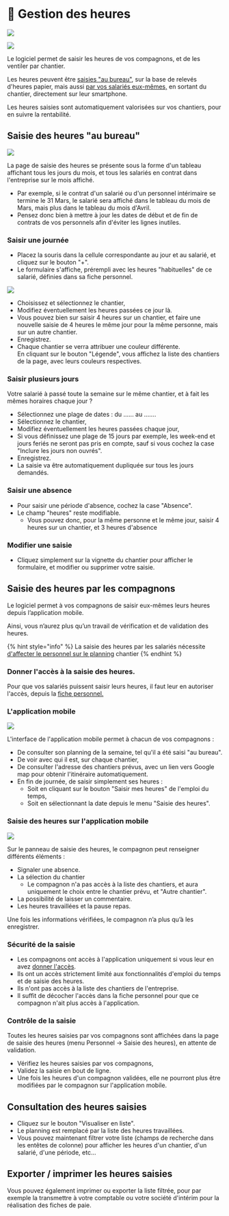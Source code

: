 # 📎 Gestion des heures

![](../../.gitbook/assets/temps-de-travail-acces-rapide.png)

![](<../../.gitbook/assets/Screenshot (268).png>)

Le logiciel permet de saisir les heures de vos compagnons, et de les ventiler par chantier.

Les heures peuvent être [saisies "au bureau"](gestion-des-heures.md#saisie-des-heures-au-bureau), sur la base de relevés d'heures papier, mais aussi [par vos salariés eux-mêmes,](gestion-des-heures.md#saisie-des-heures-par-les-compagnons) en sortant du chantier, directement sur leur smartphone.

Les heures saisies sont automatiquement valorisées sur vos chantiers, pour en suivre la rentabilité.

## Saisie des heures "au bureau"

![](../../.gitbook/assets/saisie\_heures\_planning.png)

La page de saisie des heures se présente sous la forme d'un tableau affichant tous les jours du mois, et tous les salariés en contrat dans l'entreprise sur le mois affiché.

* Par exemple, si le contrat d'un salarié ou d'un personnel intérimaire se termine le 31 Mars, le salarié sera affiché dans le tableau du mois de Mars, mais plus dans le tableau du mois d'Avril.
* Pensez donc bien à mettre à jour les dates de début et de fin de contrats de vos personnels afin d'éviter les lignes inutiles.

### Saisir une journée

* Placez la souris dans la cellule correspondante au jour et au salarié, et cliquez sur le bouton "+".
* Le formulaire s'affiche, prérempli avec les heures "habituelles" de ce salarié, définies dans sa fiche personnel.

![](../../.gitbook/assets/saisie\_heures\_formulaire.png)

* Choisissez et sélectionnez le chantier,
* Modifiez éventuellement les heures passées ce jour là.
* Vous pouvez bien sur saisir 4 heures sur un chantier, et faire une nouvelle saisie de 4 heures le même jour pour la même personne, mais sur un autre chantier.
* Enregistrez.
* Chaque chantier se verra attribuer une couleur différente.\
  En cliquant sur le bouton "Légende", vous affichez la liste des chantiers de la page, avec leurs couleurs respectives.

### Saisir plusieurs jours

Votre salarié à passé toute la semaine sur le même chantier, et à fait les mêmes horaires chaque jour ?

* Sélectionnez une plage de dates : du ...... au .......
* Sélectionnez le chantier,
* Modifiez éventuellement les heures passées chaque jour,&#x20;
* Si vous définissez une plage de 15 jours par exemple, les week-end et jours feriés ne seront pas pris en compte, sauf si vous cochez la case "Inclure les jours non ouvrés".
* Enregistrez.
* La saisie va être automatiquement dupliquée sur tous les jours demandés.

### Saisir une absence

* Pour saisir une période d'absence, cochez la case "Absence".
* Le champ "heures" reste modifiable.
  * Vous pouvez donc, pour la même personne et le même jour, saisir 4 heures sur un chantier, et 3 heures d'absence

### Modifier une saisie

* Cliquez simplement sur la vignette du chantier pour afficher le formulaire, et modifier ou supprimer votre saisie.

## Saisie des heures par les compagnons

Le logiciel permet à vos compagnons de saisir eux-mêmes leurs heures depuis l’application mobile.&#x20;

Ainsi, vous n’aurez plus qu’un travail de vérification et de validation des heures.

{% hint style="info" %}
La saisie des heures par les salariés nécessite [d'affecter le personnel sur le planning](../les-chantiers-1/planning-de-chantiers.md#affecter-du-personnel-a-un-chantier) chantier&#x20;
{% endhint %}

### Donner l'accès à la saisie des heures.

Pour que vos salariés puissent saisir leurs heures, il faut leur en autoriser l'accès, depuis la [fiche personnel.](fiche-personnel.md#4-saisie-des-heures-par-le-salarie-lui-meme)

### L'application mobile

![](<../../.gitbook/assets/capture (6).png>)

L'interface de l'application mobile permet à chacun de vos compagnons :

* De consulter son planning de la semaine, tel qu'il a été saisi "au bureau".
* De voir avec qui il est, sur chaque chantier,
* De consulter l'adresse des chantiers prévus, avec un lien vers Google map pour obtenir l'itinéraire automatiquement.
* En fin de journée, de saisir simplement ses heures :
  * Soit en cliquant sur le bouton "Saisir mes heures" de l'emploi du temps,
  * Soit en sélectionnant la date depuis le menu "Saisie des heures".

####

### Saisie des heures sur l'application mobile

![](../../.gitbook/assets/screenshot\_6.png)

Sur le panneau de saisie des heures, le compagnon peut renseigner différents éléments :&#x20;

* Signaler une absence.&#x20;
* La sélection du chantier
  * Le compagnon n'a pas accès à la liste des chantiers, et aura uniquement le choix entre le chantier prévu, et "Autre chantier".
* La possibilité de laisser un commentaire.&#x20;
* Les heures travaillées et la pause repas.&#x20;

Une fois les informations vérifiées, le compagnon n’a plus qu’à les enregistrer.

### Sécurité de la saisie

* Les compagnons ont accès à l'application uniquement si vous leur en avez [donner l'accès](fiche-personnel.md#4-saisie-des-heures-par-le-salarie).
* Ils ont un accès strictement limité aux fonctionnalités d'emploi du temps et de saisie des heures.
* Ils n'ont pas accès à la liste des chantiers de l'entreprise.
* Il suffit de décocher l'accès dans la fiche personnel pour que ce compagnon n'ait plus accès à l'application.

### Contrôle de la saisie

Toutes les heures saisies par vos compagnons sont affichées dans la page de saisie des heures (menu Personnel -> Saisie des heures), en attente de validation.

* Vérifiez les heures saisies par vos compagnons,
* Validez la saisie en bout de ligne.
* Une fois les heures d'un compagnon validées, elle ne pourront plus être modifiées par le compagnon sur l'application mobile.&#x20;

## Consultation des heures saisies

* Cliquez sur le bouton "Visualiser en liste".
* Le planning est remplacé par la liste des heures travaillées.
* Vous pouvez maintenant filtrer votre liste (champs de recherche dans les entêtes de colonne) pour afficher les heures d'un chantier, d'un salarié, d'une période, etc...

## Exporter / imprimer les heures saisies

Vous pouvez également imprimer ou exporter la liste filtrée, pour par exemple la transmettre à votre comptable ou votre société d'intérim pour la réalisation des fiches de paie.

